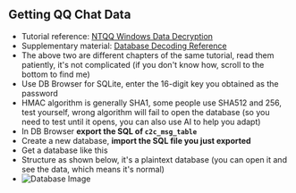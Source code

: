 ## Getting QQ Chat Data

* Tutorial reference: [NTQQ Windows Data Decryption](https://qq.sbcnm.top/decrypt/NTQQ%20%28Windows%29.html)
* Supplementary material: [Database Decoding Reference](https://qq.sbcnm.top/decrypt/decode_db.html)
* The above two are different chapters of the same tutorial, read them patiently, it's not complicated (if you don't know how, scroll to the bottom to find me)
* Use DB Browser for SQLite, enter the 16-digit key you obtained as the password
* HMAC algorithm is generally SHA1, some people use SHA512 and 256, test yourself, wrong algorithm will fail to open the database (so you need to test until it opens, you can also use AI to help you adapt)
* In DB Browser **export the SQL of `c2c_msg_table`**
* Create a new database, **import the SQL file you just exported**
* Get a database like this
* Structure as shown below, it's a plaintext database (you can open it and see the data, which means it's normal)
* <img src="https://cdn.nodeimage.com/i/oBfbWfVLhJI0CeZHTwwxq6G7XGO40Vy4.webp" alt="Database Image">